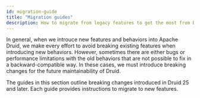 ```yaml
---
id: migration-guide
title: "Migration guides"
description: How to migrate from legacy features to get the most from Druid updates
---
```


<!--
  ~ Licensed to the Apache Software Foundation (ASF) under one
  ~ or more contributor license agreements.  See the NOTICE file
  ~ distributed with this work for additional information
  ~ regarding copyright ownership.  The ASF licenses this file
  ~ to you under the Apache License, Version 2.0 (the
  ~ "License"); you may not use this file except in compliance
  ~ with the License.  You may obtain a copy of the License at
  ~
  ~   http://www.apache.org/licenses/LICENSE-2.0
  ~
  ~ Unless required by applicable law or agreed to in writing,
  ~ software distributed under the License is distributed on an
  ~ "AS IS" BASIS, WITHOUT WARRANTIES OR CONDITIONS OF ANY
  ~ KIND, either express or implied.  See the License for the
  ~ specific language governing permissions and limitations
  ~ under the License.
  -->

In general, when we introuce new features and behaviors into Apache Druid, we make every effort to avoid breaking existing features when introducing new behaviors. However, sometimes there are either bugs or performance limitations with the old behaviors that are not possible to fix in a backward-compatible way. In these cases, we must introduce breaking changes for the future maintainability of Druid. 

The guides in this section outline breaking changes introduced in Druid 25 and later. Each guide provides instructions to migrate to new features.

<!--

## Migrate to arrays from multi-value dimensions

Druid now supports SQL-compliant array types. Whenever possible, you should use the array type over multi-value dimensions. See []()>.

## Migrate to `maxSubqueryBytes` from `maxSubqueryRows`

`maxSubqueryBytes` and `maxSubqueryRows` are guardrails to limit the amount of subquery data stored in the Java heap. `maxSubqueryBytes` is a better alternative to maxSubqueryRows because row-based limits  ignore the size of the individual rows. The values for `maxSubqueryRows` also doesn't take into account the size of the cluster, which is available with the `maxSubqueryBytes` automatic configuration. See []().

## Migrate to front coded dictionary encoding

Druid encodes string columns into dictionaries for better compression. Front-coded dictionary encoding reduces storage and improves performance by optimizing for strings that share similar beginning substrings. See See []().
-->





